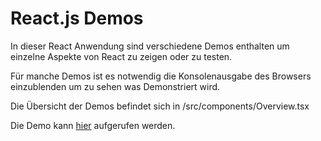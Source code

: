 # React.js Demos

In dieser React Anwendung sind verschiedene Demos enthalten um einzelne Aspekte von React zu zeigen oder zu testen.

Für manche Demos ist es notwendig die Konsolenausgabe des Browsers einzublenden um zu sehen was Demonstriert wird.

Die Übersicht der Demos befindet sich in /src/components/Overview.tsx

Die Demo kann [hier](https://dimader.github.io/react_demo/) aufgerufen werden.
